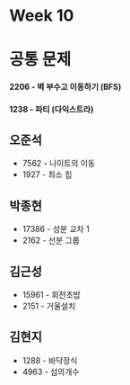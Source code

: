 # Week 10

# 공통 문제
#### 2206 - 벽 부수고 이동하기 (BFS)
#### 1238 - 파티 (다익스트라)

## 오준석
* 7562 - 나이트의 이동
* 1927 - 최소 힙

## 박종현
* 17386 - 성분 교차 1
* 2162 - 선분 그룹

## 김근성
* 15961 - 회전초밥
* 2151 - 거울설치

## 김현지
* 1288 - 바닥장식
* 4963 - 섬의개수
